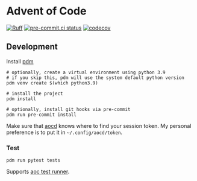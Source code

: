 # Advent of Code

[![Ruff](https://img.shields.io/endpoint?url=https://raw.githubusercontent.com/astral-sh/ruff/main/assets/badge/v2.json)](https://github.com/astral-sh/ruff)
[![pre-commit.ci status](https://results.pre-commit.ci/badge/github/cj81499/advent-of-code/main.svg)](https://results.pre-commit.ci/latest/github/cj81499/advent-of-code/main)
[![codecov](https://codecov.io/gh/cj81499/advent-of-code/branch/main/graph/badge.svg?token=C8KWW9KG6Q)](https://codecov.io/gh/cj81499/advent-of-code)

## Development

Install [pdm](https://pdm-project.org/latest/)

```shell
# optionally, create a virtual environment using python 3.9
# if you skip this, pdm will use the system default python version
pdm venv create $(which python3.9)

# install the project
pdm install

# optionally, install git hooks via pre-commit
pdm run pre-commit install
```

Make sure that [aocd](https://github.com/wimglenn/advent-of-code-data) knows where to find your session token.
My personal preference is to put it in `~/.config/aocd/token`.

### Test

```shell
pdm run pytest tests
```

Supports [aoc test runner](https://github.com/wimglenn/advent-of-code-data#verify-your-code-against-multiple-different-inputs).
